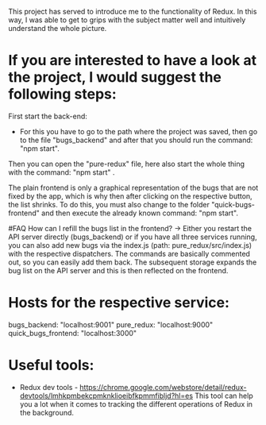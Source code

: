 This project has served to introduce me to the functionality of Redux. In this way, I was able to get to grips with the subject matter well and intuitively understand the whole picture.

# If you are interested to have a look at the project, I would suggest the following steps:

First start the back-end:
 - For this you have to go to the path where the project was saved, then go to the file "bugs_backend" and after that you should run the command: "npm start".

Then you can open the "pure-redux" file, here also start the whole thing with the command: "npm start" .

The plain frontend is only a graphical representation of the bugs that are not fixed by the app, which is why then after clicking on the respective button, the list shrinks.
To do this, you must also change to the folder "quick-bugs-frontend" and then execute the already known command: "npm start".

#FAQ
How can I refill the bugs list in the frontend?
 -> Either you restart the API server directly (bugs_backend) or if you have all three services running, you can also add new bugs via the index.js (path: pure_redux/src/index.js) with the respective dispatchers. The commands are basically commented out, so you can easily add them back.
The subsequent storage expands the bug list on the API server and this is then reflected on the frontend. 

# Hosts for the respective service:
bugs_backend: "localhost:9001"
pure_redux: "localhost:9000"
quick_bugs_frontend: "localhost:3000"

# Useful tools:
* Redux dev tools - https://chrome.google.com/webstore/detail/redux-devtools/lmhkpmbekcpmknklioeibfkpmmfibljd?hl=es
This tool can help you a lot when it comes to tracking the different operations of Redux in the background.
